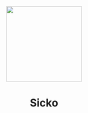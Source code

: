 <div align="center">
<img src="https://encrypted-tbn0.gstatic.com/images?q=tbn:ANd9GcS34ydO4v2slQr9NWj1CDd7oej4vEcWbobkng-9oLRWX0K8ptXzgtKhiDikZys71In8Azg" width="200">

# Sicko
</div>
